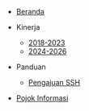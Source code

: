 * [Beranda](home.md)

* Kinerja

  * [2018-2023](2018-2023.md)
  * [2024-2026](2024-2026.md)

* Panduan

  * [Pengajuan SSH](pengajuan-ssh.md)

* [Pojok Informasi](pojok-informasi.md)